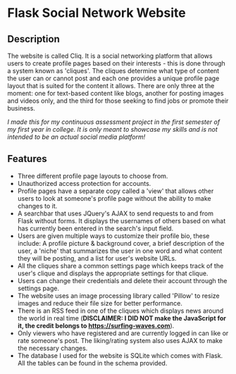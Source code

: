 # **Flask Social Network Website**
## **Description**
The website is called Cliq. It is a social networking platform that allows users to create profile pages based on their interests - this is done through a system known as 'cliques'. The cliques determine what type of content the user can or cannot post and each one provides a unique profile page layout that is suited for the content it allows. There are only three at the moment: one for text-based content like blogs, another for posting images and videos only, and the third for those seeking to find jobs or promote their business.

*I made this for my continuous assessment project in the first semester of my first year in college. It is only meant to showcase my skills and is not intended to be an actual social media platform!*

## **Features**
- Three different profile page layouts to choose from.
- Unauthorized access protection for accounts.
- Profile pages have a separate copy called a 'view' that allows other users to look at someone's profile page without the ability to make changes to it.
- A searchbar that uses JQuery's AJAX to send requests to and from Flask without forms. It displays the usernames of others based on what has currently been entered in the search's input field.
- Users are given multiple ways to customize their profile bio, these include: A profile picture & background cover, a brief description of the user, a 'niche' that summarizes the user in one word and what content they will be posting, and a list for user's website URLs. 
- All the cliques share a common settings page which keeps track of the user's clique and displays the appropriate settings for that clique.
- Users can change their credentials and delete their account through the settings page.
- The website uses an image processing library called 'Pillow' to resize images and reduce their file size for better performance.
- There is an RSS feed in one of the cliques which displays news around the world in real time (**DISCLAIMER: I DID NOT make the JavaScript for it, the credit belongs to https://surfing-waves.com**).
- Only viewers who have registered and are currently logged in can like or rate someone's post. The liking/rating system also uses AJAX to make the necessary changes.
- The database I used for the website is SQLite which comes with Flask. All the tables can be found in the schema provided.
